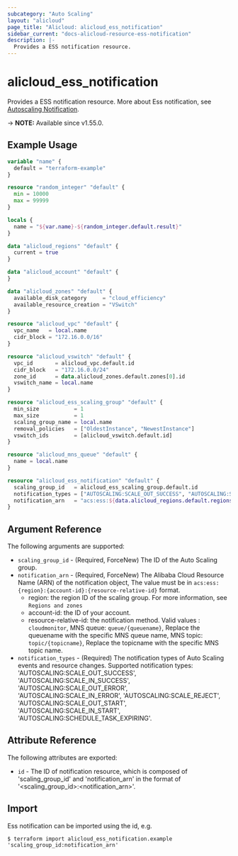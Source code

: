 ```yaml
---
subcategory: "Auto Scaling"
layout: "alicloud"
page_title: "Alicloud: alicloud_ess_notification"
sidebar_current: "docs-alicloud-resource-ess-notification"
description: |-
  Provides a ESS notification resource.
---
```


# alicloud_ess_notification

Provides a ESS notification resource. More about Ess notification, see [Autoscaling Notification](https://www.alibabacloud.com/help/doc-detail/71114.htm).

-> **NOTE:** Available since v1.55.0.

## Example Usage
```terraform
variable "name" {
  default = "terraform-example"
}

resource "random_integer" "default" {
  min = 10000
  max = 99999
}

locals {
  name = "${var.name}-${random_integer.default.result}"
}

data "alicloud_regions" "default" {
  current = true
}

data "alicloud_account" "default" {
}

data "alicloud_zones" "default" {
  available_disk_category     = "cloud_efficiency"
  available_resource_creation = "VSwitch"
}

resource "alicloud_vpc" "default" {
  vpc_name   = local.name
  cidr_block = "172.16.0.0/16"
}

resource "alicloud_vswitch" "default" {
  vpc_id       = alicloud_vpc.default.id
  cidr_block   = "172.16.0.0/24"
  zone_id      = data.alicloud_zones.default.zones[0].id
  vswitch_name = local.name
}

resource "alicloud_ess_scaling_group" "default" {
  min_size           = 1
  max_size           = 1
  scaling_group_name = local.name
  removal_policies   = ["OldestInstance", "NewestInstance"]
  vswitch_ids        = [alicloud_vswitch.default.id]
}

resource "alicloud_mns_queue" "default" {
  name = local.name
}

resource "alicloud_ess_notification" "default" {
  scaling_group_id   = alicloud_ess_scaling_group.default.id
  notification_types = ["AUTOSCALING:SCALE_OUT_SUCCESS", "AUTOSCALING:SCALE_OUT_ERROR"]
  notification_arn   = "acs:ess:${data.alicloud_regions.default.regions[0].id}:${data.alicloud_account.default.id}:queue/${alicloud_mns_queue.default.name}"
}
```

## Argument Reference

The following arguments are supported:

* `scaling_group_id` - (Required, ForceNew) The ID of the Auto Scaling group.
* `notification_arn` - (Required, ForceNew) The Alibaba Cloud Resource Name (ARN) of the notification object, The value must be in `acs:ess:{region}:{account-id}:{resource-relative-id}` format.
    * region: the region ID of the scaling group. For more information, see `Regions and zones`
    * account-id: the ID of your account.
    * resource-relative-id: the notification method. Valid values : `cloudmonitor`, MNS queue: `queue/{queuename}`, Replace the queuename with the specific MNS queue name, MNS topic: `topic/{topicname}`, Replace the topicname with the specific MNS topic name.
* `notification_types` - (Required) The notification types of Auto Scaling events and resource changes. Supported notification types: 'AUTOSCALING:SCALE_OUT_SUCCESS', 'AUTOSCALING:SCALE_IN_SUCCESS', 'AUTOSCALING:SCALE_OUT_ERROR', 'AUTOSCALING:SCALE_IN_ERROR', 'AUTOSCALING:SCALE_REJECT', 'AUTOSCALING:SCALE_OUT_START', 'AUTOSCALING:SCALE_IN_START', 'AUTOSCALING:SCHEDULE_TASK_EXPIRING'.

## Attribute Reference

The following attributes are exported:

* `id` - The ID of notification resource, which is composed of 'scaling_group_id' and 'notification_arn' in the format of '<scaling_group_id>:<notification_arn>'.

## Import

Ess notification can be imported using the id, e.g.

```shell
$ terraform import alicloud_ess_notification.example 'scaling_group_id:notification_arn'
```
